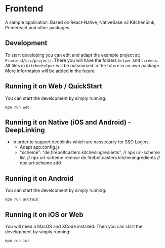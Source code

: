 # Frontend

A sample application.
Based on React-Native, NativeBase v3 KitchenSink, Primereact and other packages.

## Development

To start developing you can edit and adapt the example project at: ```Frontend/src/project/```. There you will have the folders ```helper``` and ```screens```.
All files in ```Kitchenhelper``` will be outsourced in the future in an own package.
More informtaion will be added in the future.

## Running it on Web / QuickStart

You can start the development by simply running:

```
npm run web
```

## Running it on Native (iOS and Android) - DeepLinking

- In order to support deeplinks which are nessecarry for SSO Logins:
  - Adapt app.config.js
  - "scheme": "de.fireboltcasters.kitcheningredients", // npx uri-scheme list // npx uri-scheme remove de.fireboltcasters.kitcheningredients // npx uri-scheme add <Your SCHEME>

## Running it on Android

You can start the development by simply running:

```
npm run android
```

## Running it on iOS or Web

You will need a MacOS and XCode installed. Then you can start the development by simply running:

```
npm run ios
```
